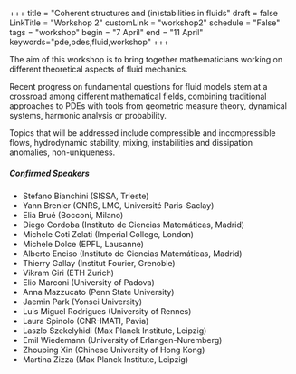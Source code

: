 +++
title = "Coherent structures and (in)stabilities in fluids"
draft = false
LinkTitle = "Workshop 2"
customLink = "workshop2"
schedule = "False"
tags = "workshop"
begin = "7 April"
end = "11 April"
keywords="pde,pdes,fluid,workshop"
+++



The aim of this workshop is to bring together mathematicians working on different theoretical aspects of fluid mechanics. 

Recent progress on fundamental questions for fluid models stem at a crossroad among different mathematical fields, combining traditional approaches to PDEs with tools from geometric measure theory, dynamical systems, harmonic analysis or probability.

Topics that will be addressed include compressible and incompressible flows, hydrodynamic stability, mixing, instabilities and dissipation anomalies, non-uniqueness.

##### **Confirmed Speakers**

* Stefano Bianchini (SISSA, Trieste)
* Yann Brenier (CNRS, LMO, Université Paris-Saclay)
* Elia Brué (Bocconi, Milano)
* Diego Cordoba (Instituto de Ciencias Matemáticas, Madrid)
* Michele Coti Zelati (Imperial College, London)
* Michele Dolce (EPFL, Lausanne)
* Alberto Enciso (Instituto de Ciencias Matemáticas, Madrid)
* Thierry Gallay (Institut Fourier, Grenoble)
* Vikram Giri (ETH Zurich)
* Elio Marconi (University of Padova)
* Anna Mazzucato (Penn State University)
* Jaemin Park (Yonsei University)
* Luis Miguel Rodrigues (University of Rennes)
* Laura Spinolo (CNR-IMATI, Pavia)
* Laszlo Szekelyhidi (Max Planck Institute, Leipzig)
* Emil Wiedemann (University of Erlangen-Nuremberg)
* Zhouping Xin (Chinese University of Hong Kong)
* Martina Zizza (Max Planck Institute, Leipzig)
